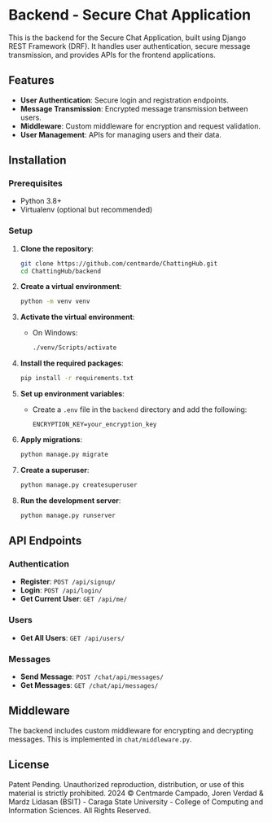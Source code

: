 # Backend - Secure Chat Application

This is the backend for the Secure Chat Application, built using Django REST Framework (DRF). It handles user authentication, secure message transmission, and provides APIs for the frontend applications.

## Features

- **User Authentication**: Secure login and registration endpoints.
- **Message Transmission**: Encrypted message transmission between users.
- **Middleware**: Custom middleware for encryption and request validation.
- **User Management**: APIs for managing users and their data.

## Installation

### Prerequisites

- Python 3.8+
- Virtualenv (optional but recommended)

### Setup

1. **Clone the repository**:

   ```sh
   git clone https://github.com/centmarde/ChattingHub.git
   cd ChattingHub/backend
   ```

2. **Create a virtual environment**:

   ```sh
   python -m venv venv
   ```

3. **Activate the virtual environment**:

   - On Windows:
     ```sh
     ./venv/Scripts/activate
     ```

4. **Install the required packages**:

   ```sh
   pip install -r requirements.txt
   ```

5. **Set up environment variables**:

   - Create a `.env` file in the `backend` directory and add the following:
     ```
     ENCRYPTION_KEY=your_encryption_key
     ```

6. **Apply migrations**:

   ```sh
   python manage.py migrate
   ```

7. **Create a superuser**:

   ```sh
   python manage.py createsuperuser
   ```

8. **Run the development server**:
   ```sh
   python manage.py runserver
   ```

## API Endpoints

### Authentication

- **Register**: `POST /api/signup/`
- **Login**: `POST /api/login/`
- **Get Current User**: `GET /api/me/`

### Users

- **Get All Users**: `GET /api/users/`

### Messages

- **Send Message**: `POST /chat/api/messages/`
- **Get Messages**: `GET /chat/api/messages/`

## Middleware

The backend includes custom middleware for encrypting and decrypting messages. This is implemented in `chat/middleware.py`.

## License

Patent Pending. Unauthorized reproduction, distribution, or use of this material is strictly prohibited.
2024 © Centmarde Campado, Joren Verdad & Mardz Lidasan (BSIT) - Caraga State University - College of Computing and Information Sciences. All Rights Reserved.
